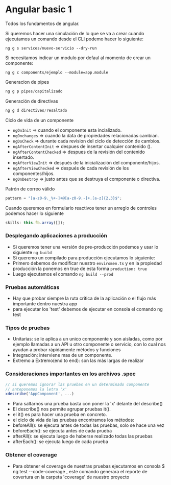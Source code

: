 # Angular basic 1

Todos los fundamentos de angular.

Si queremos hacer una simulación de lo que se va a crear cuando ejecutamos un comando desde el CLI podemo hacer lo siguiente:

```
ng g s services/nuevo-servicio --dry-run
```

Si necesitamos indicar un modulo por defaul al momento de crear un componente:

```
ng g c components/ejemplo --module=app.module
```

Generacion de pipes

```js
ng g p pipes/capitalizado
```

Generación de directivas

```js
ng g d directives/resaltado
```

Ciclo de vida de un componente

- `ngOnInit` => cuando el componente esta incializado.
- `ngOnchanges` => cuando la data de propiedades relacionadas cambian.
- `ngDoCheck` => durante cada revision del ciclo de detección de cambios.
- `ngAfterContentInit` => despues de insertar cualquier contenido (<app-un-componente>).
- `ngAfterContentChecked` => despues de la revisión del contenido insertado.
- `ngAfterViewInit` => después de la inicialización del componente/hijos.
- `ngAfterViewChecked` => después de cada revisión de los componentes/hijos.
- `ngOnDestroy` => justo antes que se destruya el componente o directiva.

Patrón de correo válido

```js
pattern = "[a-z0-9._%+-]+@[a-z0-9.-]+.[a-z]{2,3}$";
```

Cuando queremos en formulario reactivos tener un arreglo de controles podemos hacer lo siguiente

```js
skills: this.fb.array([]);
```

### Desplegando aplicaciones a producción

- Si queremos tener una versión de pre-producción podemos y usar lo siguiente `ng build`
- Si queremo un compilado para producción ejecutamos lo siguiente:
- Primero debemos de modificar nuestro `enviromen.ts` y en la propiedad producción la ponemos en true de esta forma `production: true`
- Luego ejecutamos el comando `ng build --prod`

### Pruebas automáticas

- Hay que probar siempre la ruta critica de la aplicación o el flujo más importante dentro nuestra app
- para ejecutar los 'test' debemos de ejecutar en consola el comando ng test

### Tipos de pruebas

- Unitarias: se le aplica a un unico componente y son aisladas, como por ejemplo llamadas a un API u otro componente o servicio, con lo cual nos ayudan a probar rápidamente métodos y funciones
- Integración: interviene mas de un componente.
- Extremo a Extremo(end to end): son las más largas de realizar

### Consideraciones importantes en los archivos .spec

```javascript
// si queremos ignorar las pruebas en un determinado componente
// anteponemos la letra 'x'
xdescribe('AppComponent', ...)

```

- Para saltarnos una prueba basta con poner la 'x' delante del describe()
- El describe() nos permite agrupar pruebas it().
- el it() es para hacer una prueba en concreto.
- el ciclo de vida de las pruebas encontramos los métodos:
- beforeAll(): se ejecuta antes de todas las pruebas, solo se hace una vez
- beforeEach(): se ejecuta antes de cada prueba
- afterAll(): se ejecuta luego de haberse realizado todas las pruebas
- afterEach(): se ejecuta luego de cada prueba

### Obtener el coverage

- Para obtener el coverage de nuestras pruebas ejecutamos en consola \$ ng test --code-coverage , este comando generara el reporte de covertura en la carpeta 'coverage' de nuestro proyecto
